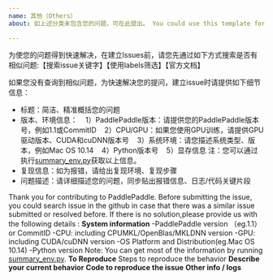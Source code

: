 ```yaml
---
name: 其他（Others）
about: 如上述分类未包含您的问题，可在此提出。 You could use this template for reporting other issues

---
```


为使您的问题得到快速解决，在建立Issues前，请您先通过如下方式搜索是否有相似问题:【搜索issue关键字】【使用labels筛选】【官方文档】

如果您没有查询到相似问题，为快速解决您的提问，建立issue时请提供如下细节信息：
- 标题：简洁、精准概括您的问题
- 版本、环境信息：
    1）PaddlePaddle版本：请提供您的PaddlePaddle版本号，例如1.1或CommitID
    2）CPU/GPU：如果您使用GPU训练，请提供GPU驱动版本、CUDA和cuDNN版本号
    3）系统环境：请您描述系统类型、版本，例如Mac OS 10.14
    4）Python版本号
    5）显存信息
 注：您可以通过执行[summary_env.py](https://github.com/PaddlePaddle/Paddle/blob/develop/tools/summary_env.py)获取以上信息。
- 复现信息：如为报错，请给出复现环境、复现步骤
- 问题描述：请详细描述您的问题，同步贴出报错信息、日志/代码关键片段

Thank you for contributing to PaddlePaddle.
Before submitting the issue, you could search issue in the github in case that there was a similar issue submitted or resolved before.
If there is no solution,please provide us with the following details :
**System information**
-PaddlePaddle version （eg.1.1）or CommitID
-CPU: including CPUMKL/OpenBlas/MKLDNN version
-GPU: including CUDA/cuDNN version
-OS Platform and Distribution(eg.Mac OS 10.14)
-Python version
Note: You can get most of the information by running [summary_env.py](https://github.com/PaddlePaddle/Paddle/blob/develop/tools/summary_env.py).
**To Reproduce**
Steps to reproduce the behavior
**Describe your current behavior**
**Code to reproduce the issue**
**Other info / logs**
